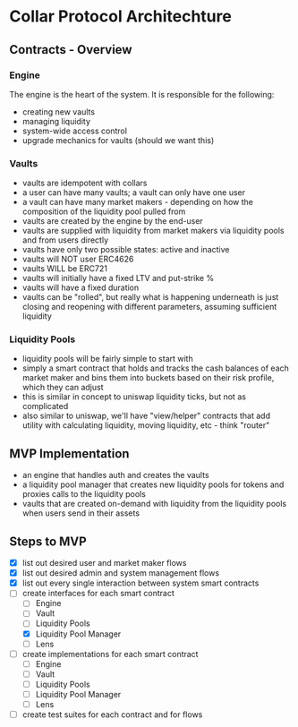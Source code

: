 # Collar Protocol Architechture

## Contracts - Overview

### Engine
The engine is the heart of the system. It is responsible for the following:
    
 - creating new vaults
 - managing liquidity
 - system-wide access control
 - upgrade mechanics for vaults (should we want this)


### Vaults
 - vaults are idempotent with collars
 - a user can have many vaults; a vault can only have one user
 - a vault can have many market makers - depending on how the composition of the liquidity pool pulled from
 - vaults are created by the engine by the end-user
 - vaults are supplied with liquidity from market makers via liquidity pools and from users directly
 - vaults have only two possible states: active and inactive
 - vaults will NOT user ERC4626
 - vaults WILL be ERC721
 - vaults will initially have a fixed LTV and put-strike %
 - vaults will have a fixed duration
 - vaults can be "rolled", but really what is happening underneath is just closing and reopening with different parameters, assuming sufficient liquidity

### Liquidity Pools
 - liquidity pools will be fairly simple to start with
 - simply a smart contract that holds and tracks the cash balances of each market maker and bins them into buckets based on their risk profile, which they can adjust
 - this is similar in concept to uniswap liquidity ticks, but not as complicated
 - also similar to uniswap, we'll have "view/helper" contracts that add utility with calculating liquidity, moving liquidity, etc - think "router"

 ## MVP Implementation
 - an engine that handles auth and creates the vaults
 - a liquidity pool manager that creates new liquidity pools for tokens and proxies calls to the liquidity pools
 - vaults that are created on-demand with liquidity from the liquidity pools when users send in their assets

## Steps to MVP
 - [x] list out desired user and market maker flows
 - [x] list out desired admin and system management flows
 - [x] list out every single interaction between system smart contracts
 - [ ] create interfaces for each smart contract
    - [ ] Engine
    - [ ] Vault
    - [ ] Liquidity Pools
    - [x] Liquidity Pool Manager
    - [ ] Lens
 - [ ] create implementations for each smart contract
    - [ ] Engine
    - [ ] Vault
    - [ ] Liquidity Pools
    - [ ] Liquidity Pool Manager
    - [ ] Lens
 - [ ] create test suites for each contract and for flows